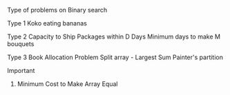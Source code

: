 Type of problems on Binary search

Type 1
 Koko eating bananas

 Type 2
 Capacity to Ship Packages within D Days
 Minimum days to make M bouquets

 Type 3	
Book Allocation Problem
Split array - Largest Sum
Painter's partition

Important
1) Minimum Cost to Make Array Equal

